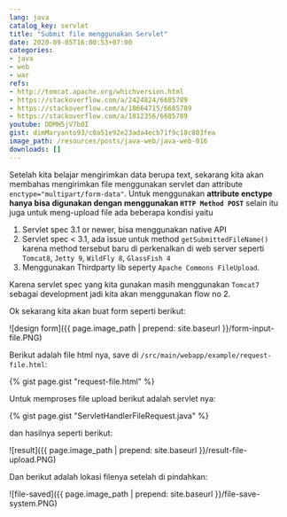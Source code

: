 ```yaml
---
lang: java
catalog_key: servlet
title: "Submit file menggunakan Servlet"
date: 2020-09-05T16:00:53+07:00
categories:
- java
- web
- war
refs: 
- http://tomcat.apache.org/whichversion.html
- https://stackoverflow.com/a/2424824/6685789
- https://stackoverflow.com/a/18664715/6685789
- https://stackoverflow.com/a/1812356/6685789
youtube: DDMH5jV7bOI
gist: dimMaryanto93/c0a51e92e23ada4ecb71f9c18c803fea
image_path: /resources/posts/java-web/java-web-016
downloads: []
---
```


Setelah kita belajar mengirimkan data berupa text, sekarang kita akan membahas mengirimkan file menggunakan servlet dan attribute `enctype="multipart/form-data"`. Untuk menggunakan **attribute enctype hanya bisa digunakan dengan menggunakan `HTTP Method POST`** selain itu juga untuk meng-upload file ada beberapa kondisi yaitu

<!--more-->

1. Servlet spec 3.1 or newer, bisa menggunakan native API
2. Servlet spec < 3.1, ada issue untuk method `getSubmittedFileName()` karena method tersebut baru di perkenalkan di web server seperti `Tomcat8`, `Jetty 9`, `WildFly 8`, `GlassFish 4`
3. Menggunakan Thirdparty lib seperty `Apache Commons FileUpload`.

Karena servlet spec yang kita gunakan masih menggunakan `Tomcat7` sebagai development jadi kita akan menggunakan flow no 2.

Ok sekarang kita akan buat form seperti berikut:

![design form]({{ page.image_path | prepend: site.baseurl }}/form-input-file.PNG)

Berikut adalah file html nya, save di `/src/main/webapp/example/request-file.html`:

{% gist page.gist "request-file.html" %}

Untuk memproses file upload berikut adalah servlet nya:

{% gist page.gist "ServletHandlerFileRequest.java" %}

dan hasilnya seperti berikut:

![result]({{ page.image_path | prepend: site.baseurl }}/result-file-upload.PNG)

Dan berikut adalah lokasi filenya setelah di pindahkan:

![file-saved]({{ page.image_path | prepend: site.baseurl }}/file-save-system.PNG)